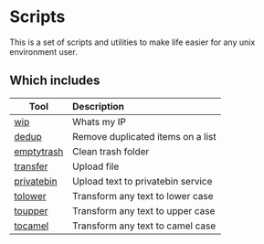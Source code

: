 # Scripts
This is a set of scripts and utilities to make life easier for any unix environment user.

## Which includes
| Tool | Description |
|----------|:--------------|
| [wip](./wip/README.md) | Whats my IP |
| [dedup](./dedup/README.md) | Remove duplicated items on a list |
| [emptytrash](./emptytrash/README.md) | Clean trash folder |
| [transfer](./transfer/README.md) | Upload file |
| [privatebin](./privatebin/README.md) | Upload text to privatebin service |
| [tolower](./tolower/README.md) | Transform any text to lower case |
| [toupper](./toupper/README.md) | Transform any text to upper case |
| [tocamel](./tocamel/README.md) | Transform any text to camel case |